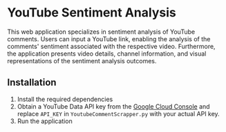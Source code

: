 # YouTube Sentiment Analysis

This web application specializes in sentiment analysis of YouTube comments. 
Users can input a YouTube link, enabling the analysis of the comments' sentiment associated with the respective video. 
Furthermore, the application presents video details, channel information, and visual representations of the sentiment analysis outcomes.

## Installation

1. Install the required dependencies
2. Obtain a YouTube Data API key from the [Google Cloud Console](https://console.cloud.google.com/) and replace `API_KEY` in `YoutubeCommentScrapper.py` with your actual API key.
3. Run the application

